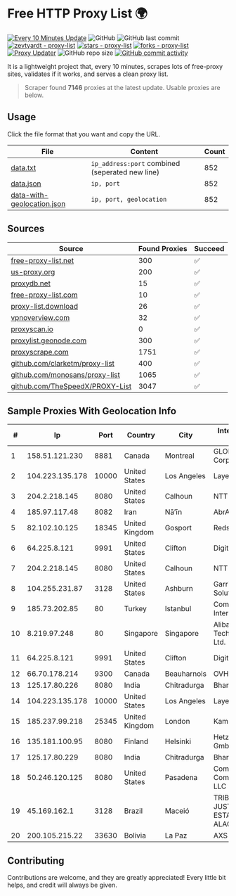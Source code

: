 
# Free HTTP Proxy List 🌍

[![Every 10 Minutes Update](https://github.com/mertguvencli/http-proxy-list/actions/workflows/main.yml/badge.svg?branch=main)](https://github.com/mertguvencli/http-proxy-list/actions/workflows/main.yml)
![GitHub](https://img.shields.io/github/license/mertguvencli/http-proxy-list)
![GitHub last commit](https://img.shields.io/github/last-commit/mertguvencli/http-proxy-list)
[![zevtyardt - proxy-list](https://img.shields.io/static/v1?label=zevtyardt&message=proxy-list&color=blue&logo=github)](https://github.com/zevtyardt/proxy-list "Go to GitHub repo")
[![stars - proxy-list](https://img.shields.io/github/stars/zevtyardt/proxy-list?style=social)](https://github.com/zevtyardt/proxy-list)
[![forks - proxy-list](https://img.shields.io/github/forks/zevtyardt/proxy-list?style=social)](https://github.com/zevtyardt/proxy-list)
[![Proxy Updater](https://github.com/zevtyardt/proxy-list/workflows/Proxy%20Updater/badge.svg)](https://github.com/zevtyardt/proxy-list/actions?query=workflow:"Proxy+Updater")
![GitHub repo size](https://img.shields.io/github/repo-size/zevtyardt/proxy-list)
[![GitHub commit activity](https://img.shields.io/github/commit-activity/m/zevtyardt/proxy-list?logo=commits)](https://github.com/zevtyardt/proxy-list/commits/main)

It is a lightweight project that, every 10 minutes, scrapes lots of free-proxy sites, validates if it works, and serves a clean proxy list.

> Scraper found **7146** proxies at the latest update. Usable proxies are below.

## Usage

Click the file format that you want and copy the URL.

|File|Content|Count|
|----|-------|-----|
|[data.txt](https://raw.githubusercontent.com/mertguvencli/http-proxy-list/main/proxy-list/data.txt)|`ip_address:port` combined (seperated new line)|852|
|[data.json](https://raw.githubusercontent.com/mertguvencli/http-proxy-list/main/proxy-list/data.json)|`ip, port`|852|
|[data-with-geolocation.json](https://raw.githubusercontent.com/mertguvencli/http-proxy-list/main/proxy-list/data-with-geolocation.json)|`ip, port, geolocation`|852|

## Sources

|Source|Found Proxies|Succeed|
|------|-------------|-------|
|[free-proxy-list.net](https://free-proxy-list.net)|300|✅|
|[us-proxy.org](https://www.us-proxy.org)|200|✅|
|[proxydb.net](http://proxydb.net)|15|✅|
|[free-proxy-list.com](https://free-proxy-list.com/?page=&port=&type%5B%5D=http&type%5B%5D=https&up_time=0&search=Search)|10|✅|
|[proxy-list.download](https://www.proxy-list.download/HTTP)|26|✅|
|[vpnoverview.com](https://vpnoverview.com/privacy/anonymous-browsing/free-proxy-servers)|32|✅|
|[proxyscan.io](https://www.proxyscan.io)|0|✅|
|[proxylist.geonode.com](https://proxylist.geonode.com/api/proxy-list?limit=300&page=1&sort_by=lastChecked&sort_type=desc&protocols=http,https)|300|✅|
|[proxyscrape.com](https://api.proxyscrape.com/v2/?request=displayproxies&protocol=http&timeout=10000&country=all&ssl=all&anonymity=all)|1751|✅|
|[github.com/clarketm/proxy-list](https://raw.githubusercontent.com/clarketm/proxy-list/master/proxy-list-raw.txt)|400|✅|
|[github.com/monosans/proxy-list](https://raw.githubusercontent.com/monosans/proxy-list/main/proxies/http.txt)|1065|✅|
|[github.com/TheSpeedX/PROXY-List](https://raw.githubusercontent.com/TheSpeedX/PROXY-List/master/http.txt)|3047|✅|


## Sample Proxies With Geolocation Info

|#|Ip|Port|Country|City|Internet Service Provider|
|-|--|----|-------|----|-------------------------|
|1|158.51.121.230|8881|Canada|Montreal|GLOBALTELEHOST Corp.|
|2|104.223.135.178|10000|United States|Los Angeles|LayerHost|
|3|204.2.218.145|8080|United States|Calhoun|NTT America, Inc.|
|4|185.97.117.48|8082|Iran|Nā’īn|AbrArvan|
|5|82.102.10.125|18345|United Kingdom|Gosport|Redstation Limited|
|6|64.225.8.121|9991|United States|Clifton|DigitalOcean, LLC|
|7|204.2.218.145|8080|United States|Calhoun|NTT America, Inc.|
|8|104.255.231.87|3128|United States|Ashburn|Garrison Network Solutions LLC|
|9|185.73.202.85|80|Turkey|Istanbul|Comnet International|
|10|8.219.97.248|80|Singapore|Singapore|Alibaba (US) Technology Co., Ltd.|
|11|64.225.8.121|9991|United States|Clifton|DigitalOcean, LLC|
|12|66.70.178.214|9300|Canada|Beauharnois|OVH SAS|
|13|125.17.80.226|8080|India|Chitradurga|Bharti Airtel|
|14|104.223.135.178|10000|United States|Los Angeles|LayerHost|
|15|185.237.99.218|25345|United Kingdom|London|Kamatera Inc|
|16|135.181.100.95|8080|Finland|Helsinki|Hetzner Online GmbH|
|17|125.17.80.229|8080|India|Chitradurga|Bharti Airtel|
|18|50.246.120.125|8080|United States|Pasadena|Comcast Cable Communications, LLC|
|19|45.169.162.1|3128|Brazil|Maceió|TRIBUNAL DE JUSTIÇA DO ESTADO DE ALAGOAS|
|20|200.105.215.22|33630|Bolivia|La Paz|AXS Bolivia S. A.|



## Contributing

Contributions are welcome, and they are greatly appreciated! Every
little bit helps, and credit will always be given.

